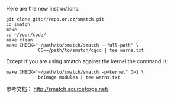 Here are the new instructions:

    git clone git://repo.or.cz/smatch.git
    cd smatch
    make
    cd ~/your/code/
    make clean
    make CHECK="~/path/to/smatch/smatch --full-path" \
                CC=~/path/to/smatch/cgcc | tee warns.txt
Except if you are using smatch against the kernel the command is:

    make CHECK="~/path/to/smatch/smatch -p=kernel" C=1 \
                bzImage modules | tee warns.txt

参考文档： http://smatch.sourceforge.net/
